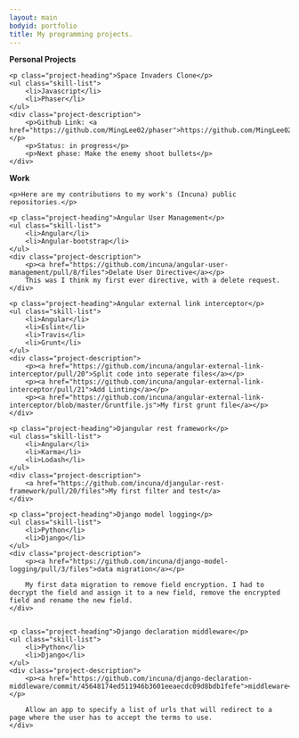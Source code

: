 ```yaml
---
layout: main
bodyid: portfolio
title: My programming projects.
---
```



<div id="personal">
	<b>Personal Projects</b>
	 
	<p class="project-heading">Space Invaders Clone</p>
	<ul class="skill-list">
		<li>Javascript</li>
		<li>Phaser</li>
	</ul>
	<div class="project-description">
		<p>Github Link: <a href="https://github.com/MingLee02/phaser">https://github.com/MingLee02/phaser</a></p>
		<p>Status: in progress</p>
		<p>Next phase: Make the enemy shoot bullets</p>
	</div>
</div>

<div id="work">
	<b>Work</b>

	<p>Here are my contributions to my work's (Incuna) public repositories.</p>

	<p class="project-heading">Angular User Management</p>
	<ul class="skill-list">
		<li>Angular</li>
		<li>Angular-bootstrap</li>
	</ul>
	<div class="project-description">
		<p><a href="https://github.com/incuna/angular-user-management/pull/8/files">Delate User Directive</a></p>
		This was I think my first ever directive, with a delete request.
	</div>

	<p class="project-heading">Angular external link interceptor</p>
	<ul class="skill-list">
		<li>Angular</li>
		<li>Eslint</li>
		<li>Travis</li>
		<li>Grunt</li>
	</ul>
	<div class="project-description">
		<p><a href="https://github.com/incuna/angular-external-link-interceptor/pull/20">Split code into seperate files</a></p>
		<p><a href="https://github.com/incuna/angular-external-link-interceptor/pull/21">Add Linting</a></p>
		<p><a href="https://github.com/incuna/angular-external-link-interceptor/blob/master/Gruntfile.js">My first grunt file</a></p>
	</div>

	<p class="project-heading">Djangular rest framework</p>
	<ul class="skill-list">
		<li>Angular</li>
		<li>Karma</li>
		<li>Lodash</li>
	</ul>
	<div class="project-description">
		<a href="https://github.com/incuna/djangular-rest-framework/pull/20/files">My first filter and test</a>
	</div>

	<p class="project-heading">Django model logging</p>
	<ul class="skill-list">
		<li>Python</li>
		<li>Django</li>
	</ul>
	<div class="project-description">
		<p><a href="https://github.com/incuna/django-model-logging/pull/3/files">data migration</a></p>

		My first data migration to remove field encryption. I had to decrypt the field and assign it to a new field, remove the encrypted field and rename the new field.
	</div>


	<p class="project-heading">Django declaration middleware</p>
	<ul class="skill-list">
		<li>Python</li>
		<li>Django</li>
	</ul>
	<div class="project-description">
		<p><a href="https://github.com/incuna/django-declaration-middleware/commit/45648174ed511946b3601eeaecdc09d8bdb1fefe">middleware</a></p>

		Allow an app to specify a list of urls that will redirect to a page where the user has to accept the terms to use.
	</div>
</div>
